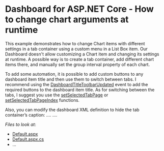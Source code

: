 # Dashboard for ASP.NET Core - How to change chart arguments at runtime

This example demonstrates how to change Chart items with different settings in a tab container using a custom menu in a List Box item.
Our Dashboard doesn't allow customizing a Chart item and changing its settings at runtime. A possible way is to create a tab container, add different chart items there, and manually set the group interval property of each chart. 

To add some automation, it is possible to add custom buttons to any dashboard item title and then use them to switch between tabs. I recommend using the [DashboardTitleToolbarUpdated](https://docs.devexpress.com/Dashboard/js-DevExpress.Dashboard.ViewerApiExtensionOptions#js_devexpress_dashboard_viewerapiextensionoptions_onitemcaptiontoolbarupdated) event to add the required buttons to the dashboard item title.
As for switching between the tabs, I suggest you use the [setSelectedTabPage](https://docs.devexpress.com/Dashboard/js-DevExpress.Dashboard.ViewerApiExtension#js_devexpress_dashboard_viewerapiextension_setselectedtabpage_tabpagename_) or [setSelectedTabPageIndex](https://docs.devexpress.com/Dashboard/js-DevExpress.Dashboard.ViewerApiExtension#js_devexpress_dashboard_viewerapiextension_setselectedtabpageindex_tabcontainername_index_) functions.

Also, you can modify the dashboard XML definition to hide the tab container’s caption:
....
<TabContainer ComponentName="tabContainerDashboardItem1" Name="Tab Container 1" ShowCaption="false">
<Pages>
....

<!-- default file list --> 
*Files to look at*:

* [Default.aspx](./CS/Default.aspx)
* [Default.aspx.cs](./CS/Default.aspx.cs)
* ...
<!-- default file list end -->
